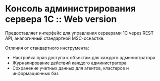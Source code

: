 # Консоль администрирования сервера 1С :: Web version
Предоставляет интерфейс для управления серверами 1С через REST API, аналогичный стандартной MSC-оснастке.

Отличия от стандартного инструмента:
* Настройка прав доступа к объектам для каждого администратора
* Журналирование действий каждого администратора
* Сохранение учетных данных для агентов, кластеров и информационных баз
